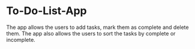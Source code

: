 # To-Do-List-App

The app allows the users to add tasks, mark them as complete and delete them.
The app also allows the users to sort the tasks by complete or incomplete.
